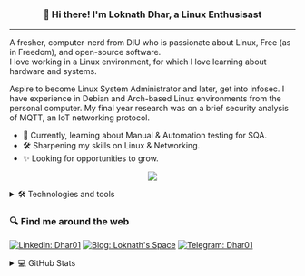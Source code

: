 <h3 align="center">👋 Hi there! I'm Loknath Dhar, a Linux Enthusisast</h3>

<!--
<p align="center">
  <a href="dhar01.github.io">Website</a> •
  <a href="https://twitter.com/LoknathDhar01">Twitter</a>
</p>
-->

- - -

A fresher, computer-nerd from DIU who is passionate about Linux, Free (as in Freedom), and open-source software.<br> 
I love working in a Linux environment, for which I love learning about hardware and systems.


Aspire to become Linux System Administrator and later, get into infosec. I have experience in Debian and Arch-based Linux environments from the personal computer. My final year research was on a brief security analysis of MQTT, an IoT networking protocol.

- 🌱 Currently, learning about Manual & Automation testing for SQA.<br>
- 🛠 Sharpening my skills on Linux & Networking.<br>
- ✨ Looking for opportunities to grow.

<p align="center">
  <img src="https://quotes-github-readme.vercel.app/api?type=vertical&theme=dark"/>
</p>


<details>
  
  <summary> 🛠 Technologies and tools </summary>
  
### Programming Languages
    
  ![Python](https://img.shields.io/badge/-Python-3776AB?logo=Python&logoColor=white&style=flat&logowidth=200)
  ![Java](https://img.shields.io/badge/-Java-007396?logo=Java&logoColor=white&style=flat&logowidth=200)
  ![C++](https://img.shields.io/badge/-C++-00599C?logo=cplusplus&logoColor=white&style=flat&logowidth=200)
  ![Bash](https://img.shields.io/badge/-Bash-4EAA25?logo=GNU-Bash&logoColor=white&style=flat&logowidth=200)
  ![Markdown](https://img.shields.io/badge/-Markdown-000000?logo=Markdown&logoColor=white&style=flat&logowidth=200)
 
  
### Operating Systems
 
  ![Linux](https://img.shields.io/badge/-Linux-FCC624?logo=Linux&logoColor=white&style=flat&logowidth=200) 
  ![Kali Linux](https://img.shields.io/badge/-Kali%20Linux-557C94?logo=Kali-Linux&logoColor=white&style=flat&logowidth=200)
  ![Manjaro](https://img.shields.io/badge/-Manjaro-35BF5C?logo=Manjaro&logoColor=white&style=flat)
 
### Version Control
  
  ![Git](https://img.shields.io/badge/-Git-F05032?logo=Git&logoColor=red&style=flat&logowidth=200)
  ![Git](https://img.shields.io/badge/-Git-F05032?style=flat&logo=git&logoColor=white)
  ![GitHub](https://img.shields.io/badge/-GitHub-181717?logo=GitHub&logoColor=red&style=flat&logowidth=200)
  
### Database Management
  
  ![SQLite](https://img.shields.io/badge/-SQLite-003B57?logo=SQLite&logoColor=white&style=plastic&logowidth=200)
  ![MySQL](https://img.shields.io/badge/-MySQL-4479A1?logo=MySQL&logoColor=white&style=plastic&logowidth=200)
  

### Tools

  ![Visual Studio Code](https://img.shields.io/badge/-Visual%20Studio%20Code-007ACC?logo=Visual-Studio-Code&logoColor=red&style=flat&logowidth=200)
  ![NeoVim](https://img.shields.io/badge/-NeoVim-57A143?logo=NeoVim&logoColor=red&style=flat&logowidth=200)
  ![Nano](https://img.shields.io/badge/-Nano-4A90E2?logo=Nano&logoColor=red&style=flat&logowidth=200)


  
</details>


### 🔍 Find me around the web

[![Linkedin: Dhar01](https://img.shields.io/badge/-Dhar01-0e76a8?style=flat-square&logo=Linkedin&logoColor=white&link=https://www.linkedin.com/in/dhar01/)](https://www.linkedin.com/in/dhar01/)
[![Blog: Loknath's Space](https://img.shields.io/badge/-Lokanth's%20Space-grey?style=social&logo=Blogger&logoColor=orange&link=https://dhar01.github.io)](https://dhar01.github.io)
[![Telegram: Dhar01](https://img.shields.io/badge/-Dhar01-0088cc?style=social&logo=Telegram&logoColor=white&link=https://t.me/Dhar01)](https://t.me/Dhar01)


<details>
  <summary> 💻 GitHub Stats </summary>
  <br/>

[![Top Langs](https://github-readme-stats.vercel.app/api/top-langs/?username=dhar01&layout=compact&theme=dark)](https://github.com/anuraghazra/github-readme-stats)
[![Anurag's GitHub stats](https://github-readme-stats.vercel.app/api?username=dhar01&theme=merko&show_icons=true)](https://github.com/anuraghazra/github-readme-stats)
  
</details>






<!--
**Dhar01/Dhar01** is a ✨ _special_ ✨ repository because its `README.md` (this file) appears on your GitHub profile.

Here are some ideas to get you started:

- 🔭 I’m currently working on ...
- 🌱 I’m currently learning ...
- 👯 I’m looking to collaborate on ...
- 🤔 I’m looking for help with ...
- 💬 Ask me about ...
- 📫 How to reach me: ...
- 😄 Pronouns: ...
- ⚡ Fun fact: ...
-->

